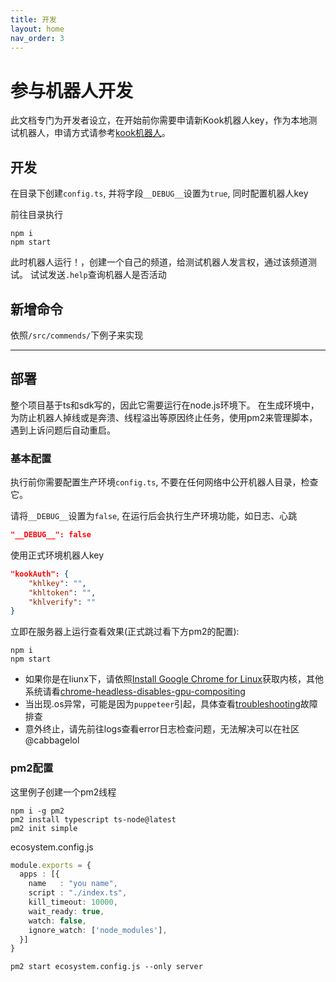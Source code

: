 ```yaml
---
title: 开发
layout: home
nav_order: 3
---
```


# 参与机器人开发

此文档专门为开发者设立，在开始前你需要申请新Kook机器人key，作为本地测试机器人，申请方式请参考[kook机器人]。

## 开发

在目录下创建`config.ts`, 并将字段`__DEBUG__`设置为`true`, 同时配置机器人key

前往目录执行
```
npm i
npm start
```

此时机器人运行！，创建一个自己的频道，给测试机器人发言权，通过该频道测试。 试试发送`.help`查询机器人是否活动

## 新增命令

依照`/src/commends/`下例子来实现

---

## 部署
整个项目基于ts和sdk写的，因此它需要运行在node.js环境下。 在生成环境中，为防止机器人掉线或是奔溃、线程溢出等原因终止任务，使用pm2来管理脚本，遇到上诉问题后自动重启。

### 基本配置

执行前你需要配置生产环境`config.ts`, 不要在任何网络中公开机器人目录，检查它。

请将`__DEBUG__`设置为`false`, 在运行后会执行生产环境功能，如日志、心跳
```json
"__DEBUG__": false
```

使用正式环境机器人key

```json
"kookAuth": {
    "khlkey": "",
    "khltoken": "",
    "khlverify": ""
}
```

立即在服务器上运行查看效果(正式跳过看下方pm2的配置):
```
npm i
npm start
```

- 如果你是在liunx下，请依照[Install Google Chrome for Linux]获取内核，其他系统请看[chrome-headless-disables-gpu-compositing]
- 当出现.os异常，可能是因为`puppeteer`引起，具体查看[troubleshooting]故障排查
- 意外终止，请先前往logs查看error日志检查问题，无法解决可以在社区@cabbagelol

### pm2配置

这里例子创建一个pm2线程

```
npm i -g pm2
pm2 install typescript ts-node@latest
pm2 init simple
```

ecosystem.config.js
```ts
module.exports = {
  apps : [{
    name   : "you name",
    script : "./index.ts",
    kill_timeout: 10000,
    wait_ready: true,
    watch: false,
    ignore_watch: ['node_modules'],
  }]
}
```

```
pm2 start ecosystem.config.js --only server
```

[kook机器人]:https://developer.kookapp.cn/doc/intro
[Install Google Chrome for Linux]:https://learn.microsoft.com/en-us/windows/wsl/tutorials/gui-apps#install-google-chrome-for-linux
[troubleshooting]:https://github.com/puppeteer/puppeteer/blob/main/docs/troubleshooting.md
[chrome-headless-disables-gpu-compositing]:https://pptr.dev/troubleshooting#chrome-headless-disables-gpu-compositing
